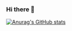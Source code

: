 ### Hi there 👋
[![Anurag's GitHub stats](https://github-readme-stats.vercel.app/api?username=wesley-firewalla&show_icons=true)](https://github.com/anuraghazra/github-readme-stats)
<!--
**wesley-firewalla/wesley-firewalla** is a ✨ _special_ ✨ repository because its `README.md` (this file) appears on your GitHub profile.

Here are some ideas to get you started:

- 🔭 I’m currently working on ...
- 🌱 I’m currently learning ...
- 👯 I’m looking to collaborate on ...
- 🤔 I’m looking for help with ...
- 💬 Ask me about ...
- 📫 How to reach me: ...
- 😄 Pronouns: ...
- ⚡ Fun fact: ...
-->
